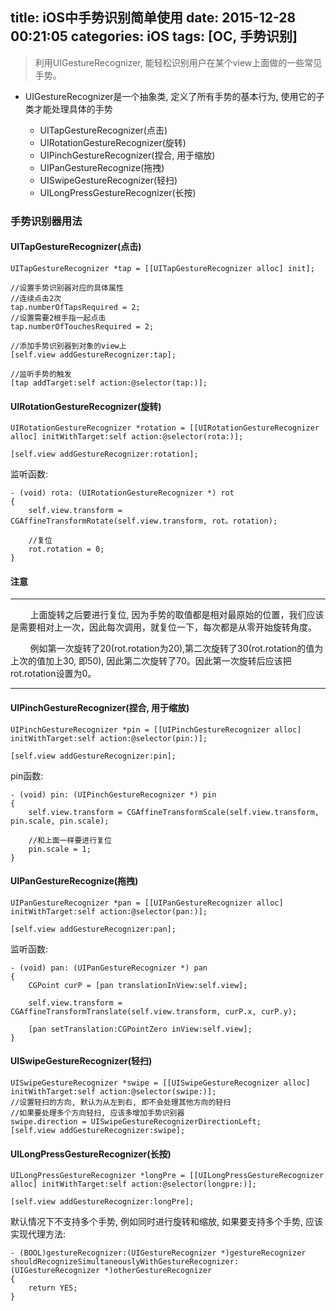 title: iOS中手势识别简单使用
date: 2015-12-28 00:21:05
categories: iOS
tags: [OC, 手势识别]
---

> 利用UIGestureRecognizer, 能轻松识别用户在某个view上面做的一些常见手势。

<!--more-->

* UIGestureRecognizer是一个抽象类, 定义了所有手势的基本行为, 使用它的子类才能处理具体的手势
	
	* UITapGestureRecognizer(点击)
	* UIRotationGestureRecognizer(旋转)
	* UIPinchGestureRecognizer(捏合, 用于缩放)
	* UIPanGestureRecognize(拖拽)
	* UISwipeGestureRecognizer(轻扫)
	* UILongPressGestureRecognizer(长按)

### 手势识别器用法

#### UITapGestureRecognizer(点击)

	UITapGestureRecognizer *tap = [[UITapGestureRecognizer alloc] init];
	
	//设置手势识别器对应的具体属性
	//连续点击2次
	tap.numberOfTapsRequired = 2;
	//设置需要2根手指一起点击
	tap.numberOfTouchesRequired = 2;
	
	//添加手势识别器到对象的view上
	[self.view addGestureRecognizer:tap];
	
	//监听手势的触发
	[tap addTarget:self action:@selector(tap:)];
	
####  UIRotationGestureRecognizer(旋转)
	
	UIRotationGestureRecognizer *rotation = [[UIRotationGestureRecognizer alloc] initWithTarget:self action:@selector(rota:)];
    
    [self.view addGestureRecognizer:rotation];
    
监听函数:

	- (void) rota: (UIRotationGestureRecognizer *) rot
	{
	    self.view.transform =  CGAffineTransformRotate(self.view.transform, rot。rotation);
  		
  		//复位
    	rot.rotation = 0;
	}
	
#### 注意 ####

---

&nbsp;&nbsp;&nbsp;&nbsp;&nbsp;&nbsp;&nbsp;&nbsp;上面旋转之后要进行复位, 因为手势的取值都是相对最原始的位置，我们应该是需要相对上一次，因此每次调用，就复位一下，每次都是从零开始旋转角度。

&nbsp;&nbsp;&nbsp;&nbsp;&nbsp;&nbsp;&nbsp;&nbsp;例如第一次旋转了20(rot.rotation为20),第二次旋转了30(rot.rotation的值为上次的值加上30, 即50), 因此第二次旋转了70。因此第一次旋转后应该把rot.rotation设置为0。

----


	
#### UIPinchGestureRecognizer(捏合, 用于缩放)

	UIPinchGestureRecognizer *pin = [[UIPinchGestureRecognizer alloc] initWithTarget:self action:@selector(pin:)];
	
    [self.view addGestureRecognizer:pin];

pin函数:

	- (void) pin: (UIPinchGestureRecognizer *) pin
	{
    	self.view.transform = CGAffineTransformScale(self.view.transform, pin.scale, pin.scale);
    
    	//和上面一样要进行复位
    	pin.scale = 1;
	}

#### UIPanGestureRecognize(拖拽)
	
	UIPanGestureRecognizer *pan = [[UIPanGestureRecognizer alloc] initWithTarget:self action:@selector(pan:)];
	
    [self.view addGestureRecognizer:pan];

监听函数: 

	- (void) pan: (UIPanGestureRecognizer *) pan
	{
   		CGPoint curP = [pan translationInView:self.view];
    
    	self.view.transform = CGAffineTransformTranslate(self.view.transform, curP.x, curP.y);
    
    	[pan setTranslation:CGPointZero inView:self.view];
	}
	
#### UISwipeGestureRecognizer(轻扫)

	UISwipeGestureRecognizer *swipe = [[UISwipeGestureRecognizer alloc] initWithTarget:self action:@selector(swipe:)];
	//设置轻扫的方向, 默认为从左到右, 即不会处理其他方向的轻扫
	//如果要处理多个方向轻扫, 应该多增加手势识别器
    swipe.direction = UISwipeGestureRecognizerDirectionLeft;
    [self.view addGestureRecognizer:swipe];
    
#### UILongPressGestureRecognizer(长按)

	UILongPressGestureRecognizer *longPre = [[UILongPressGestureRecognizer alloc] initWithTarget:self action:@selector(longpre:)];
    
    [self.view addGestureRecognizer:longPre];
    
默认情况下不支持多个手势, 例如同时进行旋转和缩放, 如果要支持多个手势, 应该实现代理方法:

	- (BOOL)gestureRecognizer:(UIGestureRecognizer *)gestureRecognizer shouldRecognizeSimultaneouslyWithGestureRecognizer:(UIGestureRecognizer *)otherGestureRecognizer
	{
    	return YES;
	}
